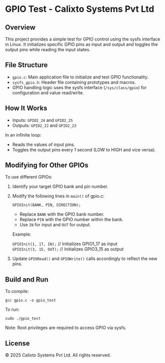 # GPIO Test - Calixto Systems Pvt Ltd

## Overview

This project provides a simple test for GPIO control using the sysfs interface in Linux. It initializes specific GPIO pins as input and output and toggles the output pins while reading the input states.

## File Structure

- `gpio.c`: Main application file to initialize and test GPIO functionality.
- `sysfs_gpio.h`: Header file containing prototypes and macros.
- GPIO handling logic uses the sysfs interface (`/sys/class/gpio`) for configuration and value read/write.

## How It Works

- Inputs: `GPIO2_24` and `GPIO2_25`
- Outputs: `GPIO2_22` and `GPIO2_23`

In an infinite loop:
- Reads the values of input pins.
- Toggles the output pins every 1 second (LOW to HIGH and vice versa).

## Modifying for Other GPIOs

To use different GPIOs:

1. Identify your target GPIO bank and pin number.
2. Modify the following lines in `main()` of gpio.c:

   `GPIOInit(BANK, PIN, DIRECTION);`

   - Replace `BANK` with the GPIO bank number.
   - Replace `PIN` with the GPIO number within the bank.
   - Use `IN` for input and `OUT` for output.

   Example:

   `GPIOInit(1, 17, IN);`   // Initializes GPIO1_17 as input  
   `GPIOInit(3, 15, OUT);`   // Initializes GPIO3_15 as output

3. Update `GPIORead()` and `GPIOWrite()` calls accordingly to reflect the new pins.

## Build and Run

To compile:

`gcc gpio.c -o gpio_test`

To run:
```
sudo ./gpio_test
```

Note: Root privileges are required to access GPIO via sysfs.

## License

© 2025 Calixto Systems Pvt Ltd. All rights reserved.
